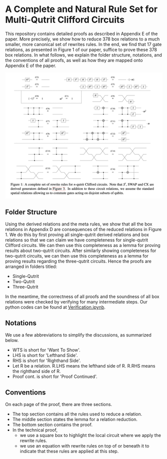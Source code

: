 # A Complete and Natural Rule Set for Multi-Qutrit Clifford Circuits

This repository contains detailed proofs as described in Appendix E of the paper. More precisely, we show how to reduce 378 box relations to a much smaller, more canonical set of rewrites rules. In the end, we find that 17 gate relations, as presented in Figure 1 of our paper, suffice to prove these 378 box relations. In what follows, we explain the folder structure, notations, and the conventions of all proofs, as well as how they are mapped onto Appendix E of the paper.

![](https://github.com/SarahMMMLi/QutritClifford/blob/main/Figures/Figure1.png)

## Folder Structure
Using the derived relations and the meta rules, we show that all the box relations in Appendix D are consequences of the reduced relations in Figure 1. We do this by first proving all single-qutrit derived relations and box relations so that we can claim we have completeness for single-qutrit Clifford circuits. We can then use this completeness as a lemma for proving results about two-qutrit circuits. After similarly showing completeness for two-qutrit circuits, we can then use this completeness as a lemma for proving results regarding the three-qutrit circuits. Hence the proofs are arranged in folders titled:

- Single-Qutrit
- Two-Qutrit
- Three-Qutrit

In the meantime, the correctness of all proofs and the soundness of all box relations were checked by verifying for many intermediate steps. Our python codes can be found at [Verification.ipynb](https://github.com/SarahMMMLi/QutritClifford/blob/main/Verification.ipynb).

## Notations
We use a few abbreviations to simplify the discussions, as summarized below.

- WTS is short for 'Want To Show'.
- LHS is short for 'Lefthand Side'.
- RHS is short for 'Righthand Side'.
- Let R be a relation. R.LHS means the lefthand side of R. R.RHS means the righthand side of R. 
- Proof cont. is short for 'Proof Continued'.

## Conventions
On each page of the proof, there are three sections.

- The top section contains all the rules used to reduce a relation.
- The middle section states the lemma for a relation reduction.
- The bottom section contains the proof.
- In the technical proof,
  - we use a square box to highlight the local circuit where we apply the rewrite rules.
  - we use an equation with rewrite rules on top of or beneath it to indicate that these rules are applied at this step.
